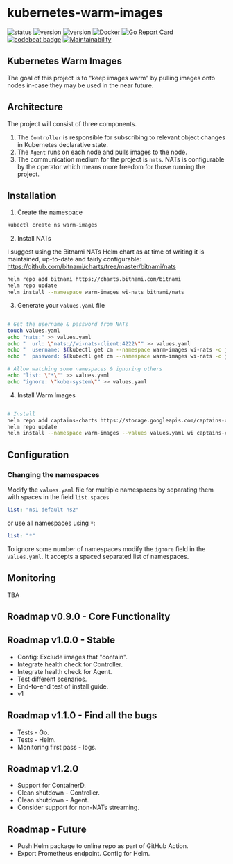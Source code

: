 # kubernetes-warm-images

![status](https://img.shields.io/badge/Status-Beta-informational)
![version](https://img.shields.io/docker/v/just1689/warmimages) 
![version](https://img.shields.io/badge/Helm-0.9.0-blue)
[![Docker](https://github.com/just1689/kubernetes-warm-images/actions/workflows/docker-publish.yml/badge.svg)](https://github.com/just1689/kubernetes-warm-images/actions/workflows/docker-publish.yml) 
[![Go Report Card](https://goreportcard.com/badge/github.com/just1689/kubernetes-warm-images)](https://goreportcard.com/report/github.com/just1689/kubernetes-warm-images)
[![codebeat badge](https://codebeat.co/badges/2aff7ff0-8af7-43ee-95dc-72bbbd098c4f)](https://codebeat.co/projects/github-com-just1689-kubernetes-warm-images-main)
[![Maintainability](https://api.codeclimate.com/v1/badges/a1f55c3e1e1518fdcaa5/maintainability)](https://codeclimate.com/github/just1689/kubernetes-warm-images/maintainability)



## Kubernetes Warm Images

The goal of this project is to "keep images warm" by pulling images onto nodes in-case they may be used in the near
future.

## Architecture

The project will consist of three components.

1. The `Controller` is responsible for subscribing to relevant object changes in Kubernetes declarative state.
2. The `Agent` runs on each node and pulls images to the node.
3. The communication medium for the project is `nats`. NATs is configurable by the operator which means more freedom for
   those running the project.

## Installation

1. Create the namespace

```bash
kubectl create ns warm-images
```   

2. Install NATs

I suggest using the Bitnami NATs Helm chart as at time of writing it is maintained, up-to-date and fairly
configurable: https://github.com/bitnami/charts/tree/master/bitnami/nats

```bash
helm repo add bitnami https://charts.bitnami.com/bitnami
helm repo update
helm install --namespace warm-images wi-nats bitnami/nats
```

3. Generate your `values.yaml` file

```bash

# Get the username & password from NATs
touch values.yaml
echo "nats:" >> values.yaml
echo "  url: \"nats://wi-nats-client:4222\"" >> values.yaml
echo "  username: $(kubectl get cm --namespace warm-images wi-nats -o jsonpath='{.data.*}' | grep -m 1 user | awk '{print $2}')" >> values.yaml 
echo "  password: $(kubectl get cm --namespace warm-images wi-nats -o jsonpath='{.data.*}' | grep -m 1 password | awk '{print $2}')" >> values.yaml

# Allow watching some namespaces & ignoring others
echo "list: \"*\"" >> values.yaml
echo "ignore: \"kube-system\"" >> values.yaml

```   

4. Install Warm Images
```bash

# Install 
helm repo add captains-charts https://storage.googleapis.com/captains-charts
helm repo update
helm install --namespace warm-images --values values.yaml wi captains-charts/warm-images

```

## Configuration

### Changing the namespaces

Modify the `values.yaml` file for multiple namespaces by separating them with spaces in the field `list.spaces`

```yaml
list: "ns1 default ns2"
```

or use all namespaces using `*`:

```yaml
list: "*"
```

To ignore some number of namespaces modify the `ignore` field in the `values.yaml`. It accepts a spaced separated list
of namespaces.

## Monitoring
TBA

## Roadmap v0.9.0 - Core Functionality


## Roadmap v1.0.0 - Stable

- Config: Exclude images that "contain".
- Integrate health check for Controller.
- Integrate health check for Agent.
- Test different scenarios.
- End-to-end test of install guide.
- v1

## Roadmap v1.1.0 - Find all the bugs
- Tests - Go.
- Tests - Helm.
- Monitoring first pass - logs.

## Roadmap v1.2.0

- Support for ContainerD.
- Clean shutdown - Controller.
- Clean shutdown - Agent.
- Consider support for non-NATs streaming.

## Roadmap - Future
- Push Helm package to online repo as part of GitHub Action.
- Export Prometheus endpoint. Config for Helm.
